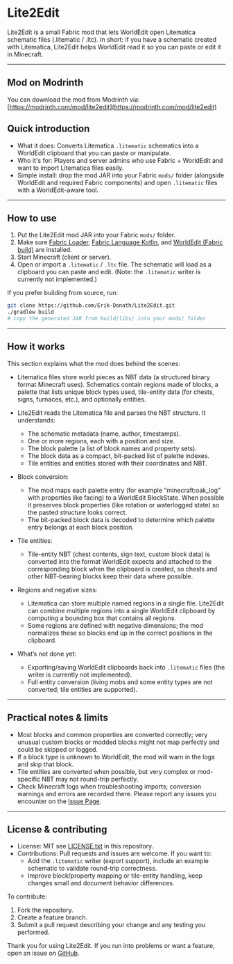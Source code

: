 # Lite2Edit

Lite2Edit is a small Fabric mod that lets WorldEdit open Litematica schematic files (.litematic / .ltc). In short: if you have a schematic created with Litematica, Lite2Edit helps WorldEdit read it so you can paste or edit it in Minecraft.

---

## Mod on Modrinth
You can download the mod from Modrinth via: [https://modrinth.com/mod/lite2edit](https://modrinth.com/mod/lite2edit)

## Quick introduction

- What it does: Converts Litematica `.litematic` schematics into a WorldEdit clipboard that you can paste or manipulate.
- Who it's for: Players and server admins who use Fabric + WorldEdit and want to import Litematica files easily.
- Simple install: drop the mod JAR into your Fabric `mods/` folder (alongside WorldEdit and required Fabric components) and open `.litematic` files with a WorldEdit-aware tool.

---

## How to use

1. Put the Lite2Edit mod JAR into your Fabric `mods/` folder.
2. Make sure [Fabric Loader](https://fabricmc.net/), [Fabric Language Kotlin](https://modrinth.com/mod/fabric-language-kotlin), and [WorldEdit (Fabric build)](https://modrinth.com/plugin/worldedit) are installed.
3. Start Minecraft (client or server).
4. Open or import a `.litematic` / `.ltc` file. The schematic will load as a clipboard you can paste and edit. (Note: the `.litematic` writer is currently not implemented.)

If you prefer building from source, run:
```bash
git clone https://github.com/Erik-Donath/Lite2Edit.git
./gradlew build
# copy the generated JAR from build/libs/ into your mods/ folder
```

---

## How it works

This section explains what the mod does behind the scenes:

- Litematica files store world pieces as NBT data (a structured binary format Minecraft uses). Schematics contain regions made of blocks, a palette that lists unique block types used, tile-entity data (for chests, signs, furnaces, etc.), and optionally entities.

- Lite2Edit reads the Litematica file and parses the NBT structure. It understands:
    - The schematic metadata (name, author, timestamps).
    - One or more regions, each with a position and size.
    - The block palette (a list of block names and property sets).
    - The block data as a compact, bit-packed list of palette indexes.
    - Tile entities and entities stored with their coordinates and NBT.

- Block conversion:
    - The mod maps each palette entry (for example "minecraft:oak_log" with properties like facing) to a WorldEdit BlockState. When possible it preserves block properties (like rotation or waterlogged state) so the pasted structure looks correct.
    - The bit-packed block data is decoded to determine which palette entry belongs at each block position.

- Tile entities:
    - Tile-entity NBT (chest contents, sign text, custom block data) is converted into the format WorldEdit expects and attached to the corresponding block when the clipboard is created, so chests and other NBT-bearing blocks keep their data where possible.

- Regions and negative sizes:
    - Litematica can store multiple named regions in a single file. Lite2Edit can combine multiple regions into a single WorldEdit clipboard by computing a bounding box that contains all regions.
    - Some regions are defined with negative dimensions; the mod normalizes these so blocks end up in the correct positions in the clipboard.

- What’s not done yet:
    - Exporting/saving WorldEdit clipboards back into `.litematic` files (the writer is currently not implemented).
    - Full entity conversion (living mobs and some entity types are not converted; tile entities are supported).

---

## Practical notes & limits

- Most blocks and common properties are converted correctly; very unusual custom blocks or modded blocks might not map perfectly and could be skipped or logged.
- If a block type is unknown to WorldEdit, the mod will warn in the logs and skip that block.
- Tile entities are converted when possible, but very complex or mod-specific NBT may not round-trip perfectly.
- Check Minecraft logs when troubleshooting imports; conversion warnings and errors are recorded there. Please report any issues you encounter on the [Issue Page](https://github.com/Erik-Donath/Lite2Edit/issues).

---

## License & contributing

- License: MIT see [LICENSE.txt](LICENSE.txt) in this repository.
- Contributions: Pull requests and issues are welcome. If you want to:
    - Add the `.litematic` writer (export support), include an example schematic to validate round-trip correctness.
    - Improve block/property mapping or tile-entity handling, keep changes small and document behavior differences.

To contribute:
1. Fork the repository.
2. Create a feature branch.
3. Submit a pull request describing your change and any testing you performed.

Thank you for using Lite2Edit. If you run into problems or want a feature, open an issue on [GitHub](https://github.com/Erik-Donath/Lite2Edit/issues).
